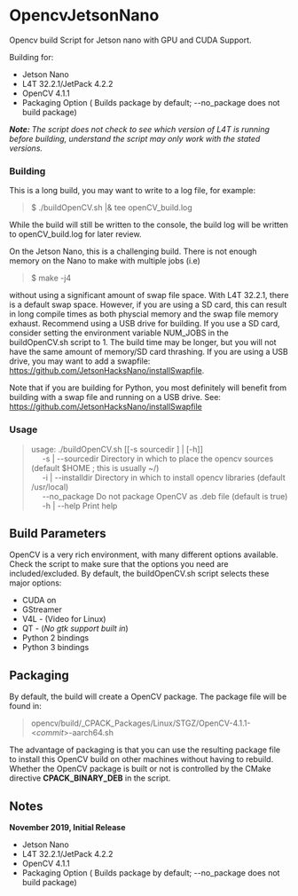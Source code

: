 # OpencvJetsonNano
Opencv build Script for Jetson nano with GPU and CUDA Support.

Building for:
* Jetson Nano
* L4T 32.2.1/JetPack 4.2.2
* OpenCV 4.1.1
* Packaging Option ( Builds package by default; --no_package does not build package)

<em><b>Note: </b>The script does not check to see which version of L4T is running before building, understand the script may only work with the stated versions.</em>

### Building
This is a long build, you may want to write to a log file, for example:

<blockquote>$ ./buildOpenCV.sh |& tee openCV_build.log</blockquote>

While the build will still be written to the console, the build log will be written to openCV_build.log for later review.

On the Jetson Nano, this is a challenging build. There is not enough memory on the Nano to make with multiple jobs (i.e)

<blockquote>$ make -j4</blockquote>

without using a significant amount of swap file space. With L4T 32.2.1, there is a default swap space. However, if you are using a SD card, this can result in long compile times as both physcial memory and the swap file memory exhaust. Recommend using a USB drive for building. If you use a SD card, consider setting the environment variable NUM_JOBS in the buildOpenCV.sh script to 1. The build time may be longer, but you will not have the same amount of memory/SD card thrashing. If you are using a USB drive, you may want to add a swapfile: https://github.com/JetsonHacksNano/installSwapfile.

Note that if you are building for Python, you most definitely will benefit from building with a swap file and running on a USB drive. See: https://github.com/JetsonHacksNano/installSwapfile 

### Usage

<blockquote>usage: ./buildOpenCV.sh [[-s sourcedir ] | [-h]]<br>
&nbsp;&nbsp;&nbsp;&nbsp; -s | --sourcedir   Directory in which to place the opencv sources (default $HOME ; this is usually ~/)<br>
&nbsp;&nbsp;&nbsp;&nbsp; -i | --installdir  Directory in which to install opencv libraries (default /usr/local)<br>
&nbsp;&nbsp;&nbsp;&nbsp; --no_package       Do not package OpenCV as .deb file (default is true)<br>
&nbsp;&nbsp;&nbsp;&nbsp; -h | --help        Print help</blockquote>

## Build Parameters
OpenCV is a very rich environment, with many different options available. Check the script to make sure that the options you need are included/excluded. By default, the buildOpenCV.sh script selects these major options:

* CUDA on
* GStreamer
* V4L - (Video for Linux)
* QT - (<em>No gtk support built in</em>)
* Python 2 bindings
* Python 3 bindings

## Packaging
By default, the build will create a OpenCV package. The package file will be found in:
<blockquote>opencv/build/_CPACK_Packages/Linux/STGZ/OpenCV-4.1.1-<<em>commit</em>>-aarch64.sh</blockquote>

The advantage of packaging is that you can use the resulting package file to install this OpenCV build on other machines without having to rebuild. Whether the OpenCV package is built or not is controlled by the CMake directive <b>CPACK_BINARY_DEB</b> in the script.

## Notes

<b>November 2019, Initial Release</b>

* Jetson Nano
* L4T 32.2.1/JetPack 4.2.2
* OpenCV 4.1.1
* Packaging Option ( Builds package by default; --no_package does not build package)
